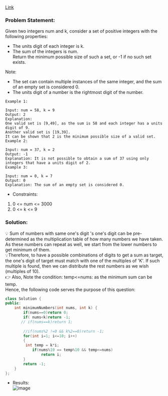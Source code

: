 [Link](https://leetcode.com/problems/sum-of-numbers-with-units-digit-k/)

### Problem Statement: 
Given two integers num and k, consider a set of positive integers with the following properties:

- The units digit of each integer is k.   
- The sum of the integers is num.   
Return the minimum possible size of such a set, or -1 if no such set exists.

Note:

- The set can contain multiple instances of the same integer, and the sum of an empty set is considered 0.   
- The units digit of a number is the rightmost digit of the number.   

```
Example 1:

Input: num = 58, k = 9
Output: 2
Explanation:
One valid set is [9,49], as the sum is 58 and each integer has a units digit of 9.
Another valid set is [19,39].
It can be shown that 2 is the minimum possible size of a valid set.
Example 2:

Input: num = 37, k = 2
Output: -1
Explanation: It is not possible to obtain a sum of 37 using only integers that have a units digit of 2.
Example 3:

Input: num = 0, k = 7
Output: 0
Explanation: The sum of an empty set is considered 0.
```

- Constraints:

1. 0 <= num <= 3000    
2. 0 <= k <= 9   

### Solution: 

💡 Sum of numbers with same one's digit 's one's digit can be pre-determined as the multiplication table of how many numbers we have taken. As these numbers can repeat as well, we start from the lower numbers to get minimum of them.      
💡Therefore, to have a possible combinations of digits to get a sum as target, the one's digit  of target must match with one of the  multiples of 'K'. If such multiple is found, then we can distribute the rest numbers as we wish (multiples of 10).   
👉 Also, Note the condition: temp<=nums: as the minimum sum can be temp.   
Hence, the following code serves the purpose of this question: 


```cpp
class Solution {
public:
    int minimumNumbers(int nums, int k) {
        if(nums==0)return 0;
        if( nums<k)return -1;
       // if(nums==k)return 1;
       
        //if(nums%2 !=0 && k%2==0)return -1;
        for(int i=1; i<=10; i++)
        {
         int temp = k*i;
            if(nums%10 == temp%10 && temp<=nums)
                return i;
        }
        return -1;
    }
};
```

- Results:   
![image](https://user-images.githubusercontent.com/64036955/174470114-ff7bd105-d365-4226-a321-ed655200d709.png)
   
